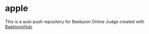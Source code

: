 # apple
This is a auto push repository for Baekjoon Online Judge created with [BaekjoonHub](https://github.com/BaekjoonHub/BaekjoonHub).
